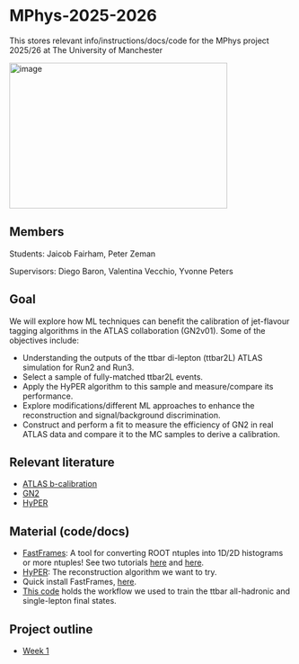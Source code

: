 # MPhys-2025-2026
This stores relevant info/instructions/docs/code for the MPhys project 2025/26 at The University of Manchester

<img width="388" height="259" alt="image" src="https://cds.cern.ch/record/2299951/files/feynman_ttbar_emu.png" />

## Members
Students: Jaicob Fairham, Peter Zeman

Supervisors: Diego Baron, Valentina Vecchio, Yvonne Peters

## Goal
We will explore how ML techniques can benefit the calibration of jet-flavour tagging algorithms in the ATLAS collaboration (GN2v01). Some of the objectives include:
- Understanding the outputs of the ttbar di-lepton (ttbar2L) ATLAS simulation for Run2 and Run3.
- Select a sample of fully-matched ttbar2L events.
- Apply the HyPER algorithm to this sample and measure/compare its performance.
- Explore modifications/different ML approaches to enhance the reconstruction and signal/background discrimination.
- Construct and perform a fit to measure the efficiency of GN2 in real ATLAS data and compare it to the MC samples to derive a calibration.

## Relevant literature
- [ATLAS b-calibration](https://arxiv.org/abs/1907.05120)
- [GN2](https://arxiv.org/abs/2505.19689)
- [HyPER](https://arxiv.org/abs/2402.10149)


## Material (code/docs)

- [FastFrames](https://atlas-project-topreconstruction.web.cern.ch/fastframesdocumentation/latest/): A tool for converting ROOT ntuples into 1D/2D histograms or more ntuples! See two tutorials [here](https://atlas-project-topreconstruction.web.cern.ch/fastframesdocumentation/latest/tutorial/) and [here](https://atlas-project-topreconstruction.web.cern.ch/fastframesdocumentation/latest/eventtutorials/topws2025/Tutorial/).
- [HyPER](https://github.com/tzuhanchang/HyPER/tree/main): The reconstruction algorithm we want to try.
- Quick install FastFrames, [here](https://gitlab.cern.ch/dbaronmo/fastfastframessetup).
- [This code](https://gitlab.cern.ch/dbaronmo/atlastohyper) holds the workflow we used to train the ttbar all-hadronic and single-lepton final states.

## Project outline

- [Week 1](Week1.md)
